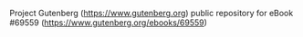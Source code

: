 Project Gutenberg (https://www.gutenberg.org) public repository for
eBook #69559 (https://www.gutenberg.org/ebooks/69559)
